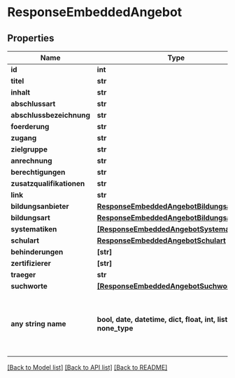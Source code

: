 # ResponseEmbeddedAngebot


## Properties
Name | Type | Description | Notes
------------ | ------------- | ------------- | -------------
**id** | **int** |  | [optional] 
**titel** | **str** |  | [optional] 
**inhalt** | **str** |  | [optional] 
**abschlussart** | **str** |  | [optional] 
**abschlussbezeichnung** | **str** |  | [optional] 
**foerderung** | **str** |  | [optional] 
**zugang** | **str** |  | [optional] 
**zielgruppe** | **str** |  | [optional] 
**anrechnung** | **str** |  | [optional] 
**berechtigungen** | **str** |  | [optional] 
**zusatzqualifikationen** | **str** |  | [optional] 
**link** | **str** |  | [optional] 
**bildungsanbieter** | [**ResponseEmbeddedAngebotBildungsanbieter**](ResponseEmbeddedAngebotBildungsanbieter.md) |  | [optional] 
**bildungsart** | [**ResponseEmbeddedAngebotBildungsart**](ResponseEmbeddedAngebotBildungsart.md) |  | [optional] 
**systematiken** | [**[ResponseEmbeddedAngebotSystematiken]**](ResponseEmbeddedAngebotSystematiken.md) |  | [optional] 
**schulart** | [**ResponseEmbeddedAngebotSchulart**](ResponseEmbeddedAngebotSchulart.md) |  | [optional] 
**behinderungen** | **[str]** |  | [optional] 
**zertifizierer** | **[str]** |  | [optional] 
**traeger** | **str** |  | [optional] 
**suchworte** | [**[ResponseEmbeddedAngebotSuchworte]**](ResponseEmbeddedAngebotSuchworte.md) |  | [optional] 
**any string name** | **bool, date, datetime, dict, float, int, list, str, none_type** | any string name can be used but the value must be the correct type | [optional]

[[Back to Model list]](../README.md#documentation-for-models) [[Back to API list]](../README.md#documentation-for-api-endpoints) [[Back to README]](../README.md)


